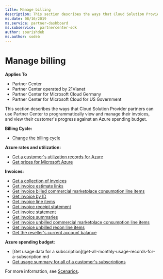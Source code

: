 ```yaml
---
title: Manage billing
description: This section describes the ways that Cloud Solution Provider partners can use the Partner Center to programmatically view and manage their invoices, and view their customer's progress against an Azure spending budget.
ms.date: 08/16/2019
ms.service: partner-dashboard
ms.subservice:  partnercenter-sdk
author: sourishdeb
ms.author: sodeb
---
```


# Manage billing

**Applies To**

- Partner Center
- Partner Center operated by 21Vianet
- Partner Center for Microsoft Cloud Germany
- Partner Center for Microsoft Cloud for US Government

This section describes the ways that Cloud Solution Provider partners can use Partner Center to programmatically view and manage their invoices, and view their customer's progress against an Azure spending budget.

**Billing Cycle:**
- [Change the billing cycle](change-the-billing-cycle.md)

**Azure rates and utilization:**
- [Get a customer's utilization records for Azure](get-a-customer-s-utilization-record-for-azure.md)
- [Get prices for Microsoft Azure](get-prices-for-microsoft-azure.md)

**Invoices:**
- [Get a collection of invoices](get-a-collection-of-invoices.md)
- [Get invoice estimate links](get-invoice-estimate-links.md)
- [Get invoice billed commercial marketplace consumption line items](get-invoice-billed-consumption-lineitems.md)
- [Get invoice by ID](get-invoice-by-id.md)
- [Get invoice line items](get-invoiceline-items.md)
- [Get invoice receipt statement](get-invoice-receipt-statement.md)
- [Get invoice statement](get-invoice-statement.md)
- [Get invoice summaries](get-invoice-summaries.md)
- [Get invoice unbilled commercial marketplace consumption line items](get-invoice-unbilled-consumption-lineitems.md)
- [Get invoice unbilled recon line items](get-invoice-unbilled-recon-lineitems.md)
- [Get the reseller's current account balance](get-the-reseller-s-current-account-balance.md)

**Azure spending budget:**
- [Get usage data for a subscription](get-all-monthly-usage-records-for-a-subscription.md
- [Get usage summary for all of a customer's subscriptions](get-a-customer-usage-summary.md)

For more information, see [Scenarios](scenarios.md).

